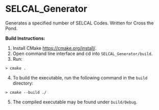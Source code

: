# SELCAL_Generator
Generates a specified number of SELCAL Codes. Written for Cross the Pond.

**Build Instructions:**

1. Install CMake https://cmake.org/install/.
2. Open command line interface and cd into `SELCAL_Generator/build`.
3. Run:
```
> cmake .
```
4. To build the executable, run the following command in the `build` directory:
```
> cmake --build ./
```
5. The compiled executable may be found under `build/Debug`.
